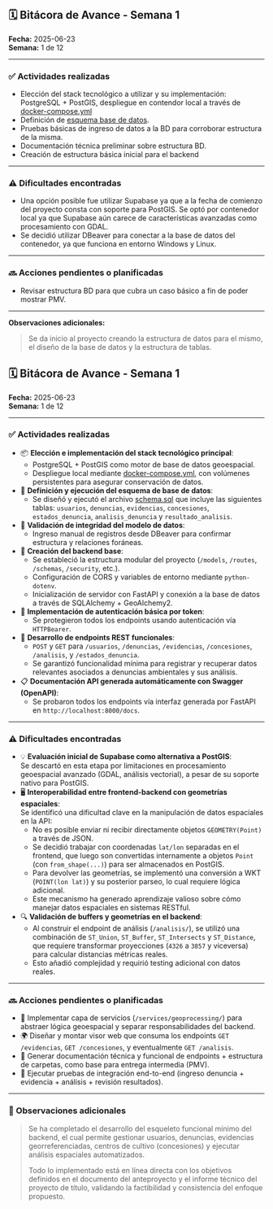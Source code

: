 ## 🗓 Bitácora de Avance - Semana 1

**Fecha:** 2025-06-23  
**Semana:** 1 de 12  

---

### ✅ Actividades realizadas

- Elección del stack tecnológico a utilizar y su implementación: PostgreSQL + PostGIS, despliegue en contendor local a través de [docker-compose.yml](/docker-compose.yml)
- Definición de [esquema base de datos](/db/schema.sql).
- Pruebas básicas de ingreso de datos a la BD para corroborar estructura de la misma.
- Documentación técnica preliminar sobre estructura BD.
- Creación de estructura básica inicial para el backend

---

### ⚠️ Dificultades encontradas

- Una opción posible fue utilizar Supabase ya que a la fecha de comienzo del proyecto consta con soporte para PostGIS. Se optó por contenedor local ya que Supabase aún carece de características avanzadas como procesamiento con GDAL.
- Se decidió utilizar DBeaver para conectar a la base de datos del contenedor, ya que funciona en entorno Windows y Linux. 

---

### 🔜 Acciones pendientes o planificadas

- Revisar estructura BD para que cubra un caso básico a fin de poder mostrar PMV.

---

**Observaciones adicionales:**
> Se da inicio al proyecto creando la estructura de datos para el mismo, el diseño de la base de datos y la estructura de tablas.




## 🗓 Bitácora de Avance - Semana 1

**Fecha:** 2025-06-23  
**Semana:** 1 de 12  

---

### ✅ Actividades realizadas

- 📦 **Elección e implementación del stack tecnológico principal**:
  - PostgreSQL + PostGIS como motor de base de datos geoespacial.
  - Despliegue local mediante [docker-compose.yml](/docker-compose.yml), con volúmenes persistentes para asegurar conservación de datos.
- 🧱 **Definición y ejecución del esquema de base de datos**:
  - Se diseñó y ejecutó el archivo [schema.sql](/db/schema.sql) que incluye las siguientes tablas: `usuarios`, `denuncias`, `evidencias`, `concesiones`, `estados_denuncia`, `analisis_denuncia` y `resultado_analisis`.
- 🧪 **Validación de integridad del modelo de datos**:
  - Ingreso manual de registros desde DBeaver para confirmar estructura y relaciones foráneas.
- 🧰 **Creación del backend base**:
  - Se estableció la estructura modular del proyecto (`/models`, `/routes`, `/schemas`, `/security`, etc.).
  - Configuración de CORS y variables de entorno mediante `python-dotenv`.
  - Inicialización de servidor con FastAPI y conexión a la base de datos a través de SQLAlchemy + GeoAlchemy2.
- 🔐 **Implementación de autenticación básica por token**:
  - Se protegieron todos los endpoints usando autenticación vía `HTTPBearer`.
- 🔄 **Desarrollo de endpoints REST funcionales**:
  - `POST` y `GET` para `/usuarios`, `/denuncias`, `/evidencias`, `/concesiones`, `/analisis`, y `/estados_denuncia`.
  - Se garantizó funcionalidad mínima para registrar y recuperar datos relevantes asociados a denuncias ambientales y sus análisis.
- 📋 **Documentación API generada automáticamente con Swagger (OpenAPI)**:
  - Se probaron todos los endpoints vía interfaz generada por FastAPI en `http://localhost:8000/docs`.

---

### ⚠️ Dificultades encontradas

- 💡 **Evaluación inicial de Supabase como alternativa a PostGIS**:  
  Se descartó en esta etapa por limitaciones en procesamiento geoespacial avanzado (GDAL, análisis vectorial), a pesar de su soporte nativo para PostGIS.
- 🖥 **Interoperabilidad entre frontend-backend con geometrías espaciales**:  
  Se identificó una dificultad clave en la manipulación de datos espaciales en la API:
  - No es posible enviar ni recibir directamente objetos `GEOMETRY(Point)` a través de JSON.
  - Se decidió trabajar con coordenadas `lat/lon` separadas en el frontend, que luego son convertidas internamente a objetos `Point` (con `from_shape(...)`) para ser almacenados en PostGIS.
  - Para devolver las geometrías, se implementó una conversión a WKT (`POINT(lon lat)`) y su posterior parseo, lo cual requiere lógica adicional.
  - Este mecanismo ha generado aprendizaje valioso sobre cómo manejar datos espaciales en sistemas RESTful.
- 🔍 **Validación de buffers y geometrías en el backend**:  
  - Al construir el endpoint de análisis (`/analisis/`), se utilizó una combinación de `ST_Union`, `ST_Buffer`, `ST_Intersects` y `ST_Distance`, que requiere transformar proyecciones (`4326` a `3857` y viceversa) para calcular distancias métricas reales.
  - Esto añadió complejidad y requirió testing adicional con datos reales.

---

### 🔜 Acciones pendientes o planificadas

- 🔄 Implementar capa de servicios (`/services/geoprocessing/`) para abstraer lógica geoespacial y separar responsabilidades del backend.
- 🌍 Diseñar y montar visor web que consuma los endpoints `GET /evidencias`, `GET /concesiones`, y eventualmente `GET /analisis`.
- 📝 Generar documentación técnica y funcional de endpoints + estructura de carpetas, como base para entrega intermedia (PMV).
- 🧪 Ejecutar pruebas de integración end-to-end (ingreso denuncia + evidencia + análisis + revisión resultados).

---

### 📌 Observaciones adicionales

> Se ha completado el desarrollo del esqueleto funcional mínimo del backend, el cual permite gestionar usuarios, denuncias, evidencias georreferenciadas, centros de cultivo (concesiones) y ejecutar análisis espaciales automatizados.  
>
> Todo lo implementado está en línea directa con los objetivos definidos en el documento del anteproyecto y el informe técnico del proyecto de título, validando la factibilidad y consistencia del enfoque propuesto.
